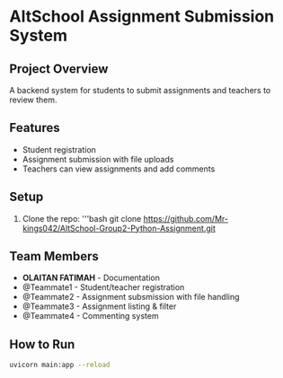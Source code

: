 # **AltSchool Assignment Submission System**

## **Project Overview**

A backend system for students to submit assignments and teachers to review them.

## **Features**

- Student registration
- Assignment submission with file uploads
- Teachers can view assignments and add comments

## **Setup**

1.  Clone the repo:
    '''bash
    git clone https://github.com/Mr-kings042/AltSchool-Group2-Python-Assignment.git

## **Team Members**

- **OLAITAN FATIMAH** - Documentation
- @Teammate1 - Student/teacher registration
- @Teammate2 - Assignment subsmission with file handling
- @Teammate3 - Assignment listing & filter
- @Teammate4 - Commenting system

## **How to Run**

```bash
uvicorn main:app --reload
```
